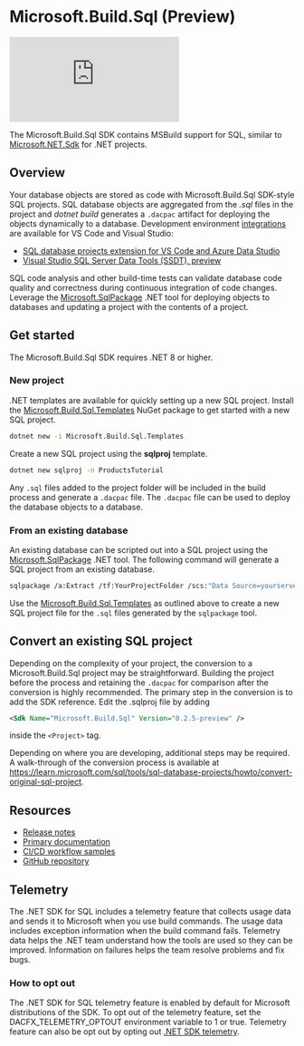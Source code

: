 # Microsoft.Build.Sql (Preview)

![NuGet Version](https://img.shields.io/nuget/v/microsoft.build.sql)

The Microsoft.Build.Sql SDK contains MSBuild support for SQL, similar to [Microsoft.NET.Sdk](https://learn.microsoft.com/dotnet/core/project-sdk/overview) for .NET projects.

## Overview

Your database objects are stored as code with Microsoft.Build.Sql SDK-style SQL projects. SQL database objects are aggregated from the *.sql* files in the project and *dotnet build* generates a `.dacpac` artifact for deploying the objects dynamically to a database. Development environment [integrations](https://learn.microsoft.com/sql/tools/sql-database-projects/sql-projects-tools) are available for VS Code and Visual Studio:

- [SQL database projects extension for VS Code and Azure Data Studio](https://marketplace.visualstudio.com/items?itemName=ms-mssql.sql-database-projects-vscode)
- [Visual Studio SQL Server Data Tools (SSDT), preview](https://learn.microsoft.com/sql/ssdt/download-sql-server-data-tools-ssdt)

SQL code analysis and other build-time tests can validate database code quality and correctness during continuous integration of code changes. Leverage the [Microsoft.SqlPackage](https://www.nuget.org/packages/Microsoft.sqlpackage) .NET tool for deploying objects to databases and updating a project with the contents of a project.

## Get started

The Microsoft.Build.Sql SDK requires .NET 8 or higher.

### New project

.NET templates are available for quickly setting up a new SQL project. Install the [Microsoft.Build.Sql.Templates](https://www.nuget.org/packages/Microsoft.build.sql.templates) NuGet package to get started with a new SQL project.

```bash
dotnet new -i Microsoft.Build.Sql.Templates
```

Create a new SQL project using the **sqlproj** template.

```bash
dotnet new sqlproj -n ProductsTutorial
```

Any `.sql` files added to the project folder will be included in the build process and generate a `.dacpac` file. The `.dacpac` file can be used to deploy the database objects to a database.

### From an existing database

An existing database can be scripted out into a SQL project using the [Microsoft.SqlPackage](https://www.nuget.org/packages/Microsoft.sqlpackage) .NET tool. The following command will generate a SQL project from an existing database.

```bash
sqlpackage /a:Extract /tf:YourProjectFolder /scs:"Data Source=yourservername;Initial Catalog=yourdatabasename;Authentication=Active Directory Interactive" /p:ExtractTarget=SchemaObjectType
```

Use the [Microsoft.Build.Sql.Templates](https://www.nuget.org/packages/Microsoft.build.sql.templates) as outlined above to create a new SQL project file for the `.sql` files generated by the `sqlpackage` tool.

## Convert an existing SQL project

Depending on the complexity of your project, the conversion to a Microsoft.Build.Sql project may be straightforward. Building the project before the process and retaining the `.dacpac` for comparison after the conversion is highly recommended. The primary step in the conversion is to add the SDK reference. Edit the .sqlproj file by adding
```xml
<Sdk Name="Microsoft.Build.Sql" Version="0.2.5-preview" />
``` 
inside the `<Project>` tag.

Depending on where you are developing, additional steps may be required. A walk-through of the conversion process is available at https://learn.microsoft.com/sql/tools/sql-database-projects/howto/convert-original-sql-project.

## Resources

- [Release notes](https://github.com/microsoft/DacFx/tree/main/release-notes/Microsoft.Build.Sql)
- [Primary documentation](https://aka.ms/sqlprojects)
- [CI/CD workflow samples](https://aka.ms/sqlprojects-samples)
- [GitHub repository](https://github.com/microsoft/dacfx)

## Telemetry
The .NET SDK for SQL includes a telemetry feature that collects usage data and sends it to Microsoft when you use build commands. The usage data includes exception information when the build command fails. Telemetry data helps the .NET team understand how the tools are used so they can be improved. Information on failures helps the team resolve problems and fix bugs.

### How to opt out
The .NET SDK for SQL telemetry feature is enabled by default for Microsoft distributions of the SDK. To opt out of the telemetry feature, set the DACFX_TELEMETRY_OPTOUT environment variable to 1 or true. Telemetry feature can also be opt out by opting out [.NET SDK telemetry](https://learn.microsoft.com/dotnet/core/tools/telemetry#how-to-opt-out).
